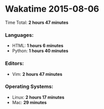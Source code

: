 # Wakatime 2015-08-06

Time Total: **2 hours 47 minutes**

### Languages:
- HTML: **1 hours 6 minutes** 
- Python: **1 hours 40 minutes** 

### Editors:
- Vim: **2 hours 47 minutes** 

### Operating Systems:
- Linux: **2 hours 17 minutes** 
- Mac: **29 minutes** 

